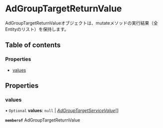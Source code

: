 # AdGroupTargetReturnValue


<div lang=\"ja\">AdGroupTargetReturnValueオブジェクトは、mutateメソッドの実行結果（全Entityのリスト）を保持します。</div> 

## Table of contents

### Properties

- [values](adgrouptargetreturnvalue.md#values)

## Properties

### values

• `Optional` **values**: ``null`` \| [*AdGroupTargetServiceValue*](adgrouptargetservicevalue.md)[]

**`memberof`** AdGroupTargetReturnValue

